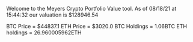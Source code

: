 Welcome to the Meyers Crypto Portfolio Value tool. 
As of 08/18/21 at 15:44:32 our valuation is $128946.54 

BTC Price = $44837.1
 ETH Price = $3020.0
BTC Holdings = 1.06BTC
 ETH holdings = 26.960005962ETH 
